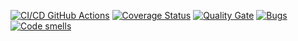 [![CI/CD GitHub Actions](https://github.com/Maximilin86/quadratic-equation/actions/workflows/test-action.yml/badge.svg)](https://github.com/Maximilin86/quadratic-equation/actions/workflows/test-action.yml)
[![Coverage Status](https://coveralls.io/repos/github/Maximilin86/quadratic-equation/badge.svg?branch=main)](https://coveralls.io/github/Maximilin86/quadratic-equation?branch=master)
[![Quality Gate](https://sonarcloud.io/api/project_badges/measure?project=Maximilin86_quadratic-equation&metric=alert_status)](https://sonarcloud.io/project/overview?id=Maximilin86_quadratic-equation)
[![Bugs](https://sonarcloud.io/api/project_badges/measure?project=Maximilin86_quadratic-equation&metric=bugs)](https://sonarcloud.io/summary/new_code?id=Maximilin86_quadratic-equation)
[![Code smells](https://sonarcloud.io/api/project_badges/measure?project=Maximilin86_quadratic-equation&metric=code_smells)](https://sonarcloud.io/dashboard?id=Maximilin86_quadratic-equation)


